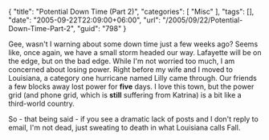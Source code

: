 {
	"title": "Potential Down Time (Part 2)",
	"categories": [
		"Misc"
	],
	"tags": [],
	"date": "2005-09-22T22:09:00+06:00",
	"url": "/2005/09/22/Potential-Down-Time-Part-2",
	"guid": "798"
}

Gee, wasn't I warning about some down time just a few weeks ago? Seems like, once again, we have a small storm headed our way. Lafayette will be on the edge, but on the bad edge. While I'm not worried too much, I am concerned about losing power. Right before my wife and I moved to Louisiana, a category one hurricane named Lilly came through. Our friends a few blocks away lost power for <b>five</b> days. I love this town, but the power grid (and phone grid, which is <b>still</b> suffering from Katrina) is a bit like a third-world country.

So - that being said - if you see a dramatic lack of posts and I don't reply to email, I'm not dead, just sweating to death in what Louisiana calls Fall.